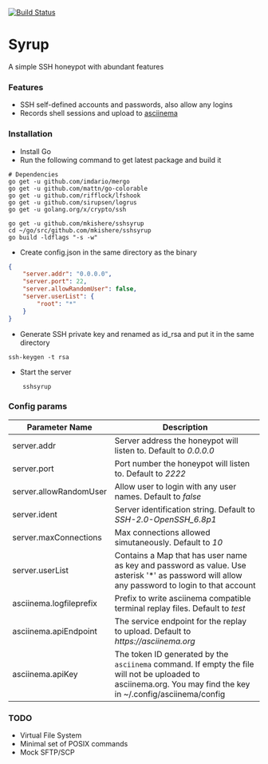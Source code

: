 [![Build Status](https://api.travis-ci.org/mkishere/sshsyrup.svg)](http://travis-ci.org/mkishere/sshsyrup)
# Syrup
A simple SSH honeypot with abundant features

### Features
- SSH self-defined accounts and passwords, also allow any logins
- Records shell sessions and upload to [asciinema](https://asciinema.org)

### Installation
* Install Go
* Run the following command to get latest package and build it
```
# Dependencies
go get -u github.com/imdario/mergo
go get -u github.com/mattn/go-colorable
go get -u github.com/rifflock/lfshook
go get -u github.com/sirupsen/logrus
go get -u golang.org/x/crypto/ssh

go get -u github.com/mkishere/sshsyrup
cd ~/go/src/github.com/mkishere/sshsyrup
go build -ldflags "-s -w"
```
* Create config.json in the same directory as the binary
```json
{
    "server.addr": "0.0.0.0",
    "server.port": 22,
    "server.allowRandomUser": false,
    "server.userList": {
        "root": "*"
    }
}
```
* Generate SSH private key and renamed as id_rsa and put it in the same directory
```
ssh-keygen -t rsa
```
* Start the server
```
    sshsyrup
```
### Config params
Parameter Name | Description
-------------- | -----------
server.addr | Server address the honeypot will listen to. Default to _0.0.0.0_
server.port | Port number the honeypot will listen to. Default to _2222_
server.allowRandomUser | Allow user to login with any user names. Default to _false_
server.ident | Server identification string. Default to _SSH-2.0-OpenSSH_6.8p1_
server.maxConnections | Max connections allowed simutaneously. Default to _10_
server.userList | Contains a Map that has user name as key and password as value. Use asterisk '*' as password will allow any password to login to that account
asciinema.logfileprefix | Prefix to write asciinema compatible terminal replay files. Default to _test_
asciinema.apiEndpoint | The service endpoint for the replay to upload. Default to _https://asciinema.org_
asciinema.apiKey | The token ID generated by the `asciinema` command. If empty the file will not be uploaded to asciinema.org. You may find the key in ~/.config/asciinema/config


### TODO
- Virtual File System
- Minimal set of POSIX commands
- Mock SFTP/SCP
